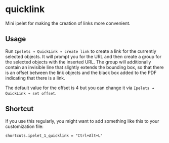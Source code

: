 # quicklink #

Mini ipelet for making the creation of links more convenient. 

## Usage ##

Run `Ipelets → QuickLink → create link` to create a link for the
currently selected objects.  It will prompt you for the URL and then
create a group for the selected objects with the inserted URL.  The
group will additionally contain an invisible line that slightly
extends the bounding box, so that there is an offset between the link
objects and the black box added to the PDF indicating that there is a
link.

The default value for the offset is 4 but you can change it via
`Ipelets → QuickLink → set offset`.

## Shortcut ##

If you use this regularly, you might want to add something like this
to your customization file:

```
shortcuts.ipelet_1_quicklink = "Ctrl+Alt+L"
```
